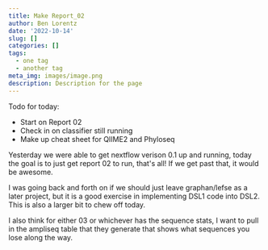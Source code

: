 ```yaml
---
title: Make Report_02
author: Ben Lorentz
date: '2022-10-14'
slug: []
categories: []
tags:
  - one tag
  - another tag
meta_img: images/image.png
description: Description for the page
---
```


Todo for today:

- Start on Report 02
- Check in on classifier still running
- Make up cheat sheet for QIIME2 and Phyloseq

Yesterday we were able to get nextflow verison 0.1 up and running, today the goal is to just get report 02 to run, that's all! If we get past that, it would be awesome.

I was going back and forth on if we should just leave graphan/lefse as a later project, but it is a good exercise in implementing DSL1 code into DSL2. This is also a larger bit to chew off today. 

I also think for either 03 or whichever has the sequence stats, I want to pull in the ampliseq table that they generate that shows what sequences you lose along the way. 